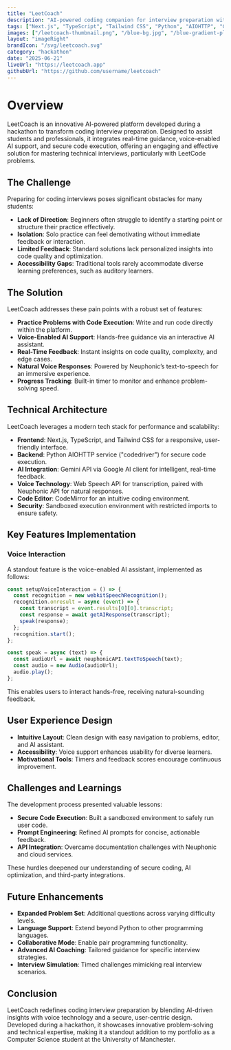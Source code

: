 ```yaml
---
title: "LeetCoach"
description: "AI-powered coding companion for interview preparation with voice-enabled support and real-time feedback."
tags: ["Next.js", "TypeScript", "Tailwind CSS", "Python", "AIOHTTP", "Gemini API", "Neuphonic API", "CodeMirror", "Docker", "Firebase", "Cloudflare", "Vercel"]
images: ["/leetcoach-thumbnail.png", "/blue-bg.jpg", "/blue-gradient-placeholder.jpg"]
layout: "imageRight"
brandIcon: "/svg/leetcoach.svg"
category: "hackathon"
date: "2025-06-21"
liveUrl: "https://leetcoach.app"
githubUrl: "https://github.com/username/leetcoach"
---
```


# Overview

LeetCoach is an innovative AI-powered platform developed during a hackathon to transform coding interview preparation. Designed to assist students and professionals, it integrates real-time guidance, voice-enabled AI support, and secure code execution, offering an engaging and effective solution for mastering technical interviews, particularly with LeetCode problems.

## The Challenge

Preparing for coding interviews poses significant obstacles for many students:

- **Lack of Direction**: Beginners often struggle to identify a starting point or structure their practice effectively.
- **Isolation**: Solo practice can feel demotivating without immediate feedback or interaction.
- **Limited Feedback**: Standard solutions lack personalized insights into code quality and optimization.
- **Accessibility Gaps**: Traditional tools rarely accommodate diverse learning preferences, such as auditory learners.

## The Solution

LeetCoach addresses these pain points with a robust set of features:

- **Practice Problems with Code Execution**: Write and run code directly within the platform.
- **Voice-Enabled AI Support**: Hands-free guidance via an interactive AI assistant.
- **Real-Time Feedback**: Instant insights on code quality, complexity, and edge cases.
- **Natural Voice Responses**: Powered by Neuphonic’s text-to-speech for an immersive experience.
- **Progress Tracking**: Built-in timer to monitor and enhance problem-solving speed.

## Technical Architecture

LeetCoach leverages a modern tech stack for performance and scalability:

- **Frontend**: Next.js, TypeScript, and Tailwind CSS for a responsive, user-friendly interface.
- **Backend**: Python AIOHTTP service ("codedriver") for secure code execution.
- **AI Integration**: Gemini API via Google AI client for intelligent, real-time feedback.
- **Voice Technology**: Web Speech API for transcription, paired with Neuphonic API for natural responses.
- **Code Editor**: CodeMirror for an intuitive coding environment.
- **Security**: Sandboxed execution environment with restricted imports to ensure safety.

## Key Features Implementation

### Voice Interaction

A standout feature is the voice-enabled AI assistant, implemented as follows:

```typescript
const setupVoiceInteraction = () => {
  const recognition = new webkitSpeechRecognition();
  recognition.onresult = async (event) => {
    const transcript = event.results[0][0].transcript;
    const response = await getAIResponse(transcript);
    speak(response);
  };
  recognition.start();
};

const speak = async (text) => {
  const audioUrl = await neuphonicAPI.textToSpeech(text);
  const audio = new Audio(audioUrl);
  audio.play();
};
```

This enables users to interact hands-free, receiving natural-sounding feedback.

## User Experience Design

- **Intuitive Layout**: Clean design with easy navigation to problems, editor, and AI assistant.
- **Accessibility**: Voice support enhances usability for diverse learners.
- **Motivational Tools**: Timers and feedback scores encourage continuous improvement.

## Challenges and Learnings

The development process presented valuable lessons:

- **Secure Code Execution**: Built a sandboxed environment to safely run user code.
- **Prompt Engineering**: Refined AI prompts for concise, actionable feedback.
- **API Integration**: Overcame documentation challenges with Neuphonic and cloud services.

These hurdles deepened our understanding of secure coding, AI optimization, and third-party integrations.

## Future Enhancements

- **Expanded Problem Set**: Additional questions across varying difficulty levels.
- **Language Support**: Extend beyond Python to other programming languages.
- **Collaborative Mode**: Enable pair programming functionality.
- **Advanced AI Coaching**: Tailored guidance for specific interview strategies.
- **Interview Simulation**: Timed challenges mimicking real interview scenarios.

## Conclusion

LeetCoach redefines coding interview preparation by blending AI-driven insights with voice technology and a secure, user-centric design. Developed during a hackathon, it showcases innovative problem-solving and technical expertise, making it a standout addition to my portfolio as a Computer Science student at the University of Manchester.